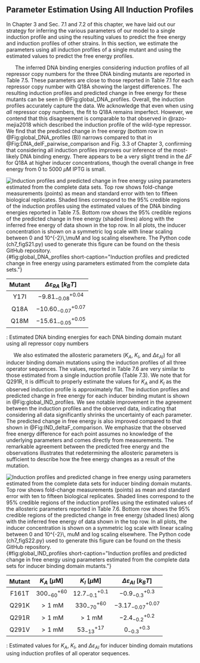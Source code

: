 ## Parameter Estimation Using All Induction Profiles

In Chapter 3 and Sec. 7.1 and 7.2 of this chapter, we have
laid out our strategy for inferring the various parameters of our
model to a single induction profile and using the resulting values to
predict the free energy and induction profiles of other strains. In this
section, we estimate the parameters using all induction profiles of a
single mutant and using the estimated values to predict the free energy
profiles.

&nbsp;&nbsp;&nbsp;&nbsp;&nbsp;&nbsp;The inferred DNA binding energies considering induction profiles of all
repressor copy numbers for the three DNA binding mutants are reported in
Table 7.5. These parameters are close to those
reported in Table 7.1 for each repressor copy number with Q18A
showing the largest differences. The resulting induction profiles and
predicted change in free energy for these mutants can be seen in @Fig:global_DNA_profiles. 
Overall, the induction profiles accurately capture the data. We acknowledge that even when using *all* repressor copy numbers,
the fit to Q18A remains imperfect. However, we contend that this
disagreement is comparable to that observed in @razo-mejia2018 which
described the induction profile of the wild-type repressor. We find that
the predicted change in free energy (bottom row in @Fig:global_DNA_profiles (B))
narrows compared to that in @Fig:DNA_delF_pairwise_comparison
and Fig. 3.3 of Chapter 3, confirming that considering all induction profiles improves our
inference of the most-likely DNA binding energy. There appears to be a
very slight trend in the $\Delta F$ for Q18A at higher inducer
concentrations, though the overall change in free energy from 0 to 5000
$\mu$M IPTG is small.

![**Induction profiles and predicted change in free energy using parameters
estimated from the complete data sets.** Top row shows fold-change
measurements (points) as mean and standard error with ten to fifteen biological replicates. Shaded lines correspond to the 95\% credible regions of
the induction profiles using the estimated values of the DNA binding energies
reported in Table 7.5. Bottom row shows the 95\% credible regions of the
predicted change in free energy (shaded lines) along with the inferred free
energy of data shown in the top row. In all plots, the inducer concentration
is shown on a symmetric log scale with linear scaling between 0 and
$10^{-2}\,\mu$M and log scaling elsewhere. The [Python code (`ch7_figS21.py`)](https://github.com/gchure/phd/blob/master/src/chapter_07/code/ch7_figS21.py)
used to generate this figure can be found on the thesis [GitHub
repository](https://github.com/gchure/phd).](ch7_figS21){#fig:global_DNA_profiles short-caption="Induction profiles and predicted change in free energy using parameters estimated from the complete data sets."}

| **Mutant** |  $\Delta\varepsilon_{RA}$ [$k_BT$] |
| :--: |:--:| 
| Y17I | $-9.81^{+0.04}_{-0.08}$|
| Q18A | $-10.60^{+0.07}_{-0.07}$|
| Q18M | $-15.61^{+0.05}_{-0.05}$|
  : Estimated DNA binding energies for each DNA binding domain mutant
  using all repressor copy numbers

&nbsp;&nbsp;&nbsp;&nbsp;&nbsp;We also estimated the allosteric parameters ($K_A$, $K_I$, and
$\Delta\varepsilon_{AI}$) for all inducer binding domain mutations using
the induction profiles of all three operator sequences. The values,
reported in Table 7.6  are very similar to those estimated from a
single induction profile (Table 7.3). We note that for Q291R, it is
difficult to properly estimate the values for $K_A$ and $K_I$ as the
observed induction profile is approximately flat. The induction profiles
and predicted change in free energy for each inducer binding mutant is
shown in @Fig:global_IND_profiles. We see notable improvement in the
agreement between the induction profiles and the observed data,
indicating that considering all data significantly shrinks the
uncertainty of each parameter. The predicted change in free energy is
also improved compared to that shown in @Fig:IND_deltaF_comparison. We emphasize that the observed
free energy difference for each point assumes no knowledge of the
underlying parameters and comes directly from measurements. The
remarkable agreement between the predicted free energy and the
observations illustrates that redetermining the allosteric parameters is
sufficient to describe how the free energy changes as a result of the
mutation.

![**Induction profiles and predicted change in free energy using parameters
estimated from the complete data sets for inducer binding domain mutants.** Top
row shows fold-change measurements (points) as mean and standard error with
ten to fifteen biological replicates. Shaded lines correspond to the 95\%
credible regions of the induction profiles using the estimated values of the
allosteric parameters reported in Table 7.6. Bottom row shows the 95\%
credible regions of the predicted change in free energy (shaded lines) along
with the inferred free energy of data shown in the top row. In all plots, the
inducer concentration is shown on a symmetric log scale with linear scaling
between 0 and 10$^{-2}\, mu$M and log scaling elsewhere. The [Python code (`ch7_figS22.py`)](https://github.com/gchure/phd/blob/master/src/chapter_07/code/ch7_figS22.py)
used to generate this figure can be found on the thesis [GitHub
repository](https://github.com/gchure/phd).](ch7_figS22){#fig:global_IND_profiles short-caption="Induction profiles and predicted change in free energy using parameters estimated from the complete data sets for inducer binding domain mutants."}

| **Mutant** |  $K_A$ \[$\mu$M\]  |    $K_I$ \[$\mu$M\]   |  $\Delta\varepsilon_{AI}$ \[$k_BT$\]  |
|:----------:| :-----------------:| :--------------------:| :-----------------------------------: |
|   F161T    |  $300_{-60}^{+60}$ |  $12.7_{-0.1}^{+0.1}$ |         $-0.9^{+0.3}_{-0.3}$ |
|   Q291K    |       $>1$ mM      |   $330_{-70}^{+60}$   |        $-3.17^{+0.07}_{-0.07}$ |
|   Q291R    |       $>1$ mM      |        $>1$ mM        |         $-2.4_{-0.2}^{+0.2}$ |
|   Q291V    |       $>1$ mM      |    $53^{+17}_{-13}$   |           $0_{-0.3}^{+0.3}$ |
                                                          
  : Estimated values for $K_A$, $K_I$, and $\Delta\varepsilon_{AI}$ for
  inducer binding domain mutations using induction profiles of all
  operator sequences.
